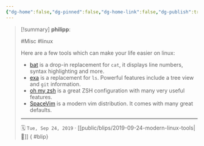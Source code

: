 ```yaml
---
{"dg-home":false,"dg-pinned":false,"dg-home-link":false,"dg-publish":true,"tags":["dgblip"],"created-date":"2019-09-24T00:00:00","disabled rules":["yaml-title","yaml-title-alias","file-name-heading"],"title":"philipp @ 2019-09-24","dg-permalink":"2019/09/24/modern-linux-tools/","updated-date":"2025-04-30T22:27:35","dg-path":"blips/2019-09-24-modern-linux-tools.md","permalink":"/2019/09/24/modern-linux-tools/","dgPassFrontmatter":true}
---
```


> [!summary] **philipp**:
>
> #Misc #linux
>
> Here are a few tools which can make your life easier on linux:
>
> - [bat](https://github.com/sharkdp/bat) is a drop-in replacement for `cat`, it displays line numbers, syntax highlighting and more.
> - [exa](https://the.exa.website) is a replacement for `ls`. Powerful features include a tree view and `git` information.
> - [oh my zsh](https://github.com/robbyrussell/oh-my-zsh) is a great ZSH configuration with many very useful features.
> - [SpaceVim](https://spacevim.org/) is a modern vim distribution. It comes with many great defaults.
> - - -
>
> 🗓️ `Tue, Sep 24, 2019` · [[public/blips/2019-09-24-modern-linux-tools\|🔗]]
{ #blip}

